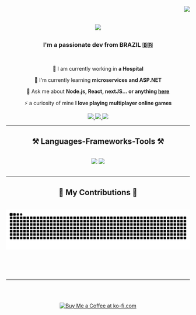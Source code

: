 <img align="right" src="https://visitor-badge.laobi.icu/badge?page_id=Wr1856.Wr1856" />

<h1 align="center">
    <img src="https://readme-typing-svg.herokuapp.com/?font=Righteous&size=35&center=true&vCenter=true&width=500&height=70&duration=4000&lines=Hi+There!+👋;+I'm+Wesley+Maia!;](https://readme-typing-svg.herokuapp.com?font=Fira+Code&pause=1000&color=F70000&random=false&width=435&lines=Hello+Friend!+%F0%9F%91%8B;I'm+Wesley+Maia!;Feel+free+on+my+page!" />
</h1>

<h3 align="center">I'm a passionate dev from BRAZIL 🇧🇷</h3>

<br/>

<div align="center">
 
 🔭 I am currently working in **a Hospital**
 
 🌱 I'm currently learning **microservices and ASP.NET**

💬 Ask me about **Node.js, React, nextJS... or anything [here](https://wa.link/81lr99)**

⚡ a curiosity of mine **I love playing multiplayer online games**

 </div>
 
<div align="center"> 
  <a href="mailto:wesley.mr2000@gmail.com">
    <img src="https://img.shields.io/badge/Gmail-333333?style=for-the-badge&logo=gmail&logoColor=red" />
  </a>
  <a href="https://www.linkedin.com/in/wesley-maia-7717572b8/" target="_blank">
    <img src="https://img.shields.io/badge/LinkedIn-0077B5?style=for-the-badge&logo=linkedin&logoColor=white" target="_blank" />
  </a>
  <a href="https://wr1856.github.io" target="_blank">
     <img src="https://img.shields.io/badge/Portfolio-FF5722?style=for-the-badge&logo=todoist&logoColor=white" target="_blank" /> <!-- sqlite, safari, google-chrome are other good icon options -->
  </a>
</div>

 <hr/>
 
<h2 align="center">⚒️ Languages-Frameworks-Tools ⚒️</h2>
<br/>
<div align="center">
    <img src="https://skillicons.dev/icons?i=react,bootstrap,angular,html,css,vscode,github,figma,tailwind,git,cs" />
    <img src="https://skillicons.dev/icons?i=nodejs,python,javascript,typescript,dotnet,docker,kali,lua,sqlite,nextjs,mysql,windows" /><br>
</div>

<br/>
<hr/>

<div align="center">
  <h2>🐍 My Contributions 🐍</h2>
  <br>
  <img alt="snake eating my contributions" src="https://raw.githubusercontent.com/wr1856/wr1856/output/github-contribution-grid-snake.svg" />
  
  <br/><br/><br/>
</div>

<hr/>

<br/><br/>


<div align="center">
<a href='https://ko-fi.com/wr1856' target='_blank'><img height='64' style='border:0px;height:64px;' src='https://storage.ko-fi.com/cdn/kofi1.png?v=3' border='0' alt='Buy Me a Coffee at ko-fi.com' /></a>
</div>

<br/>
